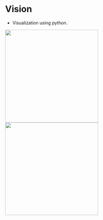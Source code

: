 # Vision

- Visualization using python.

<p>
<image src="Harmonic Cubes/assets/HarmonicCubes.gif" width="300"/>
<image src="Mandelbrot Set/assets/M3.png" width="300"/>
</p>
